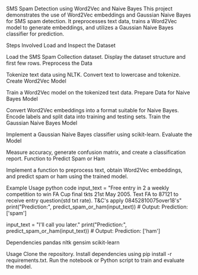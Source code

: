 SMS Spam Detection using Word2Vec and Naive Bayes
This project demonstrates the use of Word2Vec embeddings and Gaussian Naive Bayes for SMS spam detection. It preprocesses text data, trains a Word2Vec model to generate embeddings, and utilizes a Gaussian Naive Bayes classifier for prediction.

Steps Involved
Load and Inspect the Dataset

Load the SMS Spam Collection dataset.
Display the dataset structure and first few rows.
Preprocess the Data

Tokenize text data using NLTK.
Convert text to lowercase and tokenize.
Create Word2Vec Model

Train a Word2Vec model on the tokenized text data.
Prepare Data for Naive Bayes Model

Convert Word2Vec embeddings into a format suitable for Naive Bayes.
Encode labels and split data into training and testing sets.
Train the Gaussian Naive Bayes Model

Implement a Gaussian Naive Bayes classifier using scikit-learn.
Evaluate the Model

Measure accuracy, generate confusion matrix, and create a classification report.
Function to Predict Spam or Ham

Implement a function to preprocess text, obtain Word2Vec embeddings, and predict spam or ham using the trained model.

Example Usage
python code
input_text = "Free entry in 2 a weekly competition to win FA Cup final tkts 21st May 2005. Text FA to 87121 to receive entry question(std txt rate). T&C's apply 08452810075over18's"
print("Prediction:", predict_spam_or_ham(input_text))  # Output: Prediction: ['spam']

input_text = "I'll call you later."
print("Prediction:", predict_spam_or_ham(input_text))  # Output: Prediction: ['ham']

Dependencies
pandas
nltk
gensim
scikit-learn

Usage
Clone the repository.
Install dependencies using pip install -r requirements.txt.
Run the notebook or Python script to train and evaluate the model.
